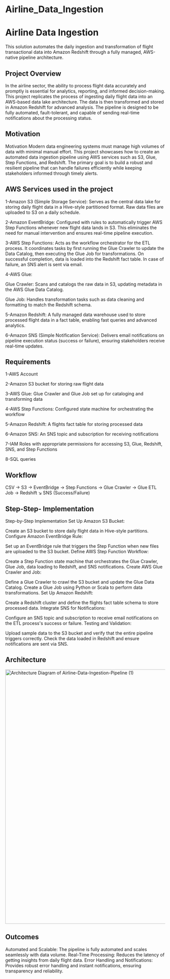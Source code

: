 # Airline_Data_Ingestion


# Airline Data Ingestion

This solution automates the daily ingestion and transformation of flight transactional data into Amazon Redshift through a fully managed, AWS-native pipeline architecture.




## Project Overview
In the airline sector, the ability to process flight data accurately and promptly is essential for analytics, reporting, and informed decision-making. This project replicates the process of ingesting daily flight data into an AWS-based data lake architecture. The data is then transformed and stored in Amazon Redshift for advanced analysis. The pipeline is designed to be fully automated, fault-tolerant, and capable of sending real-time notifications about the processing status.
## Motivation

 Motivation
Modern data engineering systems must manage high volumes of data with minimal manual effort. This project showcases how to create an automated data ingestion pipeline using AWS services such as S3, Glue, Step Functions, and Redshift. The primary goal is to build a robust and resilient pipeline that can handle failures efficiently while keeping stakeholders informed through timely alerts.
## AWS Services used in the project

1-Amazon S3 (Simple Storage Service):
Serves as the central data lake for storing daily flight data in a Hive-style partitioned format. Raw data files are uploaded to S3 on a daily schedule.

2-Amazon EventBridge:
Configured with rules to automatically trigger AWS Step Functions whenever new flight data lands in S3. This eliminates the need for manual intervention and ensures real-time pipeline execution.

3-AWS Step Functions:
Acts as the workflow orchestrator for the ETL process. It coordinates tasks by first running the Glue Crawler to update the Data Catalog, then executing the Glue Job for transformations. On successful completion, data is loaded into the Redshift fact table. In case of failure, an SNS alert is sent via email.

4-AWS Glue:

Glue Crawler: Scans and catalogs the raw data in S3, updating metadata in the AWS Glue Data Catalog.

Glue Job: Handles transformation tasks such as data cleaning and formatting to match the Redshift schema.

5-Amazon Redshift:
A fully managed data warehouse used to store processed flight data in a fact table, enabling fast queries and advanced analytics.

6-Amazon SNS (Simple Notification Service):
Delivers email notifications on pipeline execution status (success or failure), ensuring stakeholders receive real-time updates.


## Requirements
1-AWS Account

2-Amazon S3 bucket for storing raw flight data

3-AWS Glue: Glue Crawler and Glue Job set up for cataloging and transforming data

4-AWS Step Functions: Configured state machine for orchestrating the workflow

5-Amazon Redshift: A flights fact table for storing processed data

6-Amazon SNS: An SNS topic and subscription for receiving notifications

7-IAM Roles with appropriate permissions for accessing S3, Glue, Redshift, SNS, and Step Functions

8-SQL queries


## Workflow

CSV → S3 → EventBridge → Step Functions → Glue Crawler → Glue ETL Job → Redshift
                                                       ↘︎ SNS (Success/Failure)

                                                       
## Step-Step- Implementation

Step-by-Step Implementation
Set Up Amazon S3 Bucket:

Create an S3 bucket to store daily flight data in Hive-style partitions.
Configure Amazon EventBridge Rule:

Set up an EventBridge rule that triggers the Step Function when new files are uploaded to the S3 bucket.
Define AWS Step Function Workflow:

Create a Step Function state machine that orchestrates the Glue Crawler, Glue Job, data loading to Redshift, and SNS notifications.
Create AWS Glue Crawler and Job:

Define a Glue Crawler to crawl the S3 bucket and update the Glue Data Catalog.
Create a Glue Job using Python or Scala to perform data transformations.
Set Up Amazon Redshift:

Create a Redshift cluster and define the flights fact table schema to store processed data.
Integrate SNS for Notifications:

Configure an SNS topic and subscription to receive email notifications on the ETL process's success or failure.
Testing and Validation:

Upload sample data to the S3 bucket and verify that the entire pipeline triggers correctly. Check the data loaded in Redshift and ensure notifications are sent via SNS.

## Architecture

<img width="821" height="801" alt="Architecture Diagram of Airline-Data-Ingestion-Pipeline (1)" src="https://github.com/user-attachments/assets/cea85ed0-eacd-4e2f-b2f6-c8ce1e1b51c0" />


## Outcomes

Automated and Scalable: The pipeline is fully automated and scales seamlessly with data volume.
Real-Time Processing: Reduces the latency of getting insights from daily flight data.
Error Handling and Notifications: Provides robust error handling and instant notifications, ensuring transparency and reliability.
